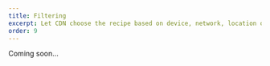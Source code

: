```yaml
---
title: Filtering
excerpt: Let CDN choose the recipe based on device, network, location or language
order: 9
---
```


Coming soon…